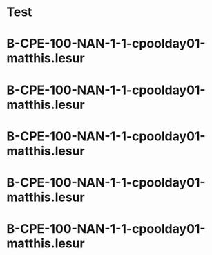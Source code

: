 # Test
# B-CPE-100-NAN-1-1-cpoolday01-matthis.lesur
# B-CPE-100-NAN-1-1-cpoolday01-matthis.lesur
# B-CPE-100-NAN-1-1-cpoolday01-matthis.lesur
# B-CPE-100-NAN-1-1-cpoolday01-matthis.lesur
# B-CPE-100-NAN-1-1-cpoolday01-matthis.lesur
